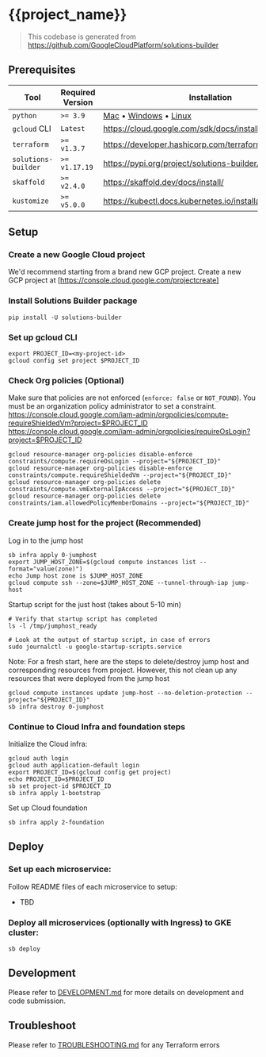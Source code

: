 # {{project_name}}

> This codebase is generated from https://github.com/GoogleCloudPlatform/solutions-builder

## Prerequisites

| Tool                | Required Version | Installation                                                                                                                                                                                        |
|---------------------|------------------|-----------------------------------------------------------------------------------------------------------------------------------------------------------------------------------------------------|
| `python`            | `>= 3.9`         | [Mac](https://www.python.org/ftp/python/3.9.18/python-3.9.18-macos11.pkg) • [Windows](https://www.python.org/downloads/release/python-3918/) • [Linux](https://docs.python.org/3.9/using/unix.html) |
| `gcloud` CLI        | `Latest`         | https://cloud.google.com/sdk/docs/install                                                                                                                                                           |
| `terraform`         | `>= v1.3.7`      | https://developer.hashicorp.com/terraform/downloads                                                                                                                                                 |
| `solutions-builder` | `>= v1.17.19`    | https://pypi.org/project/solutions-builder/                                                                                                                                                         |
| `skaffold`          | `>= v2.4.0`      | https://skaffold.dev/docs/install/                                                                                                                                                                  |
| `kustomize`         | `>= v5.0.0`      | https://kubectl.docs.kubernetes.io/installation/kustomize/                                                                                                                                          |

## Setup

### Create a new Google Cloud project

We'd recommend starting from a brand new GCP project. Create a new GCP project at [https://console.cloud.google.com/projectcreate]

### Install Solutions Builder package
```
pip install -U solutions-builder
```

### Set up gcloud CLI
```
export PROJECT_ID=<my-project-id>
gcloud config set project $PROJECT_ID
```

### Check Org policies (Optional)
Make sure that policies are not enforced (`enforce: false` or `NOT_FOUND`). You must be an organization policy administrator to set a constraint.
https://console.cloud.google.com/iam-admin/orgpolicies/compute-requireShieldedVm?project=$PROJECT_ID
https://console.cloud.google.com/iam-admin/orgpolicies/requireOsLogin?project=$PROJECT_ID
```
gcloud resource-manager org-policies disable-enforce constraints/compute.requireOsLogin --project="${PROJECT_ID}"
gcloud resource-manager org-policies disable-enforce constraints/compute.requireShieldedVm --project="${PROJECT_ID}"
gcloud resource-manager org-policies delete constraints/compute.vmExternalIpAccess --project="${PROJECT_ID}"
gcloud resource-manager org-policies delete constraints/iam.allowedPolicyMemberDomains --project="${PROJECT_ID}"
```
### Create jump host for the project (Recommended)
Log in to the jump host
```
sb infra apply 0-jumphost
export JUMP_HOST_ZONE=$(gcloud compute instances list --format="value(zone)")
echo Jump host zone is $JUMP_HOST_ZONE
gcloud compute ssh --zone=$JUMP_HOST_ZONE --tunnel-through-iap jump-host
```

Startup script for the just host (takes about 5-10 min)
```
# Verify that startup script has completed
ls -l /tmp/jumphost_ready

# Look at the output of startup script, in case of errors
sudo journalctl -u google-startup-scripts.service
```

Note: For a fresh start, here are the steps to delete/destroy jump host and corresponding resources from project. However, this not clean up any resources that were deployed from the jump host
```
gcloud compute instances update jump-host --no-deletion-protection --project="${PROJECT_ID}"
sb infra destroy 0-jumphost
```
### Continue to Cloud Infra and foundation steps
Initialize the Cloud infra:
```
gcloud auth login
gcloud auth application-default login
export PROJECT_ID=$(gcloud config get project)
echo PROJECT_ID=$PROJECT_ID
sb set project-id $PROJECT_ID
sb infra apply 1-bootstrap
```

Set up Cloud foundation
```
sb infra apply 2-foundation
```

## Deploy

### Set up each microservice:

Follow README files of each microservice to setup:
- TBD

### Deploy all microservices (optionally with Ingress) to GKE cluster:
```
sb deploy
```

## Development

Please refer to [DEVELOPMENT.md](docs/DEVELOPMENT.md) for more details on development and code submission.

## Troubleshoot

Please refer to [TROUBLESHOOTING.md](docs/TROUBLESHOOTING.md) for any Terraform errors


